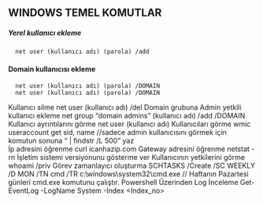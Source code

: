 ## WINDOWS TEMEL KOMUTLAR

##### Yerel kullanıcı ekleme
      net user (kullanıcı adı) (parola) /add  
#### Domain kullanıcısı ekleme
      net user (kullanıcı adı) (parola) /DOMAIN
      net user (kullanıcı adı) (parola) /DOMAIN
Kullanıcı silme
      net user (kullanıcı adı) /del
Domain grubuna Admin yetkili kullanıcı ekleme
      net group “domain admins” (kullanıcı adı) /add /DOMAIN
Kullanıcı ayrıntılarını görme
      net user (kullanıcı adı)
Kullanıcıları görme
      wmic useraccount get sid, name  //sadece admin kullanıcısını görmek için komutun sonuna “ | findstr /L 500” yaz	
İp adresini öğrenme
      curl icanhazip.com
Gateway adresini öğrenme
      netstat -rn
İşletim sistemi versiyonunu gösterme
      ver
Kullanıcının yetkilerini görme
      whoami /priv
Görev zamanlayıcı oluşturma
      SCHTASKS /Create /SC WEEKLY /D MON /TN cmd /TR c:\windows\system32\cmd.exe  // Haftanın Pazartesi günleri cmd.exe komutunu çalıştır.
Powershell Üzerinden Log İnceleme
      Get-EventLog -LogName System -Index <Index_no> 
